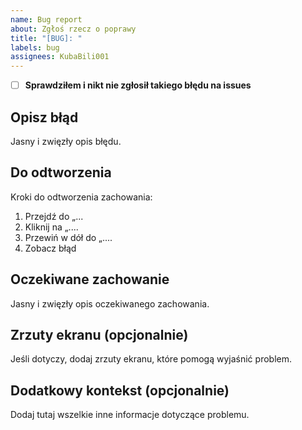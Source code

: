 ```yaml
---
name: Bug report
about: Zgłoś rzecz o poprawy
title: "[BUG]: "
labels: bug
assignees: KubaBili001 
---
```


- [ ] **__Sprawdziłem i nikt nie zgłosił takiego błędu na issues__**

## Opisz błąd
Jasny i zwięzły opis błędu.

## Do odtworzenia
Kroki do odtworzenia zachowania:
1. Przejdź do „...
2. Kliknij na „....
3. Przewiń w dół do „....
4. Zobacz błąd

## Oczekiwane zachowanie
Jasny i zwięzły opis oczekiwanego zachowania.

## Zrzuty ekranu (opcjonalnie)
Jeśli dotyczy, dodaj zrzuty ekranu, które pomogą wyjaśnić problem.

## Dodatkowy kontekst (opcjonalnie)
Dodaj tutaj wszelkie inne informacje dotyczące problemu.
